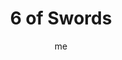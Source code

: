 ---
# basics
title     		 : "6 of Swords"
token					 : 'swords-06'
card_type			 : '' # major, minor, court
layout				 : "tarot-card"
author    		 : 'me'
one_liner 		 : "Adaptation, adjustments, science, travel"
images				 : ['/assets/images/tarot/rws/rw-swords-06.jpg']
keywords			 : ['adaptation', 'adjustments', 'science', 'travel']
url						 : 'tarot/cards/swords-06'
aliases				 : []

meaning_light  : "Making the best of a bad situation. Recovering from defeat. Resetting expectations. Making allowances for unexpected circumstances. Helping others who find themselves in dire circumstances. Changing the way you see the world. Broadening your perspective through study or travel."

meaning_shadow : "Refusing to accept that things have changed. Playing the victim. Rejecting the idea that your actions have consequences. Applying scientific criteria to matters of faith, or confusing faith with science. Believing the whole world should be like your small corner of it."

# more detail
correspondence_planet 			: "Mercury"
correspondence_astrological : "Aquarius"
correspondence_affirmation  : "I keep an open mind."
correspondence_story 				: "The main character comes up with a creative solution to handle an unforeseen complication."

advice_relationships 	 : "Relationships involve give and take. Prepare for some compromises. Someone may have to adjust expectations in order to be happy. Look around; you may find better options elsewhere. How long since you sat down and discussed what works and what doesn’t?"

advice_work 					 : "Times change, and the wise businessperson changes with them. Reinvent yourself and your approach to work. Seeking inspiration, go places you don’t normally go. Find out what’s on the “cutting edge.” Now is a good time for business trips, seminars, and training sessions."

advice_spirituality 	 : "Attend a workshop or seminar and learn new spiritual techniques. Consider taking a trip exclusively for the purpose of enhancing your spiritual perspective. If a discipline isn’t helping you, abandon it, but not without defining what worked, what didn’t work, and why."

advice_personal_growth : "Reaching out to others in need will rapidly advance your growth and maturity. Don’t make the mistake of thinking everyone wants what you want; ask people what they need, and find a way to supply it without strings attached. Know why you do what you do."

advice_fortune_telling : "You’ll soon go on a long journey over water. Actions have unexpected consequences, so be prepared."

questions	: ["What are you leaving? Where are you going?", "In your situation, who needs help? To what extent are you positioned to supply that help?", "What assumptions govern my thinking?", "How willing am I to lend aid to others? To request it when I need it?", "How prepared am I to deal with change? With unexpected outcomes?"]

# referenced in the symbols.toml data file
symbols	  : ['6', 'swords', 'boatman', 'embedded-swords']

# metadata
suppress_topnav : true
related_cards 	: []

---